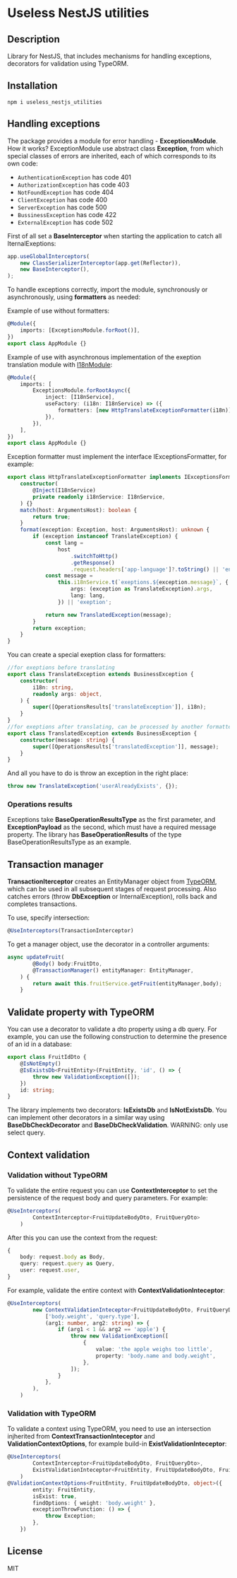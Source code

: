 # Useless NestJS utilities

## Description

Library for NestJS, that includes mechanisms for handling exceptions, decorators for validation using TypeORM.

## Installation

`npm i useless_nestjs_utilities`

## Handling exceptions

The package provides a module for error handling - **ExceptionsModule**. How it works? ExceptionModule use abstract class **Exception**, from which special classes of errors are inherited, each of which corresponds to its own code:

- `AuthenticationException` has code 401
- `AuthorizationException` has code 403
- `NotFoundException` has code 404
- `ClientException` has code 400
- `ServerException` has code 500
- `BussinessException` has code 422
- `ExternalException` has code 502

First of all set a **BaseInterceptor** when starting the application to catch all IternalExeptions:

```typescript
app.useGlobalInterceptors(
	new ClassSerializerInterceptor(app.get(Reflector)),
	new BaseInterceptor(),
);
```

To handle exceptions correctly, import the module, synchronously or asynchronously, using **formatters** as needed:

Example of use without formatters:

```typescript
@Module({
	imports: [ExceptionsModule.forRoot()],
})
export class AppModule {}
```

Example of use with asynchronous implementation of the exeption translation module with [I18nModule](https://www.npmjs.com/package/nestjs-i18n):

```typescript
@Module({
	imports: [
		ExceptionsModule.forRootAsync({
			inject: [I18nService],
			useFactory: (i18n: I18nService) => ({
				formatters: [new HttpTranslateExceptionFormatter(i18n)],
			}),
		}),
	],
})
export class AppModule {}
```

Exception formatter must implement the interface IExceptionsFormatter, for example:

```typescript
export class HttpTranslateExceptionFormatter implements IExceptionsFormatter {
	constructor(
		@Inject(I18nService)
		private readonly i18nService: I18nService,
	) {}
	match(host: ArgumentsHost): boolean {
		return true;
	}
	format(exception: Exception, host: ArgumentsHost): unknown {
		if (exception instanceof TranslateException) {
			const lang =
				host
					.switchToHttp()
					.getResponse()
					.request.headers['app-language']?.toString() || 'en';
			const message =
				this.i18nService.t(`exeptions.${exception.message}`, {
					args: (exception as TranslateException).args,
					lang: lang,
				}) || 'exeption';

			return new TranslatedException(message);
		}
		return exception;
	}
}
```

You can create a special exeption class for formatters:

```typescript
//for exeptions before translating
export class TranslateException extends BusinessException {
	constructor(
		i18n: string,
		readonly args: object,
	) {
		super([OperationsResults['translateException']], i18n);
	}
}
//for exeptions after translating, can be processed by another formatter
export class TranslatedException extends BusinessException {
	constructor(message: string) {
		super([OperationsResults['translatedException']], message);
	}
}
```

And all you have to do is throw an exception in the right place:

```typescript
throw new TranslateException('userAlreadyExists', {});
```

### Operations results

Exceptions take **BaseOperationResultsType** as the first parameter, and **ExceptionPayload** as the second, which must have a required message property. The library has **BaseOperationResults** of the type BaseOperationResultsType as an example.

## Transaction manager

**TransactionIterceptor** creates an EntityManager object from [TypeORM](https://www.npmjs.com/package/typeorm), which can be used in all subsequent stages of request processing. Also catches errors (throw **DbException** or InternalException), rolls back and completes transactions.

To use, specify intersection:

```typescript
@UseInterceptors(TransactionInterceptor)
```

To get a manager object, use the decorator in a controller arguments:

```typescript
async updateFruit(
		@Body() body:FruitDto,
		@TransactionManager() entityManager: EntityManager,
	) {
		return await this.fruitService.getFruit(entityManager,body);
	}
```

## Validate property with TypeORM

You can use a decorator to validate a dto property using a db query. For example, you can use the following construction to determine the presence of an id in a database:

```typescript
export class FruitIdDto {
	@IsNotEmpty()
	@IsExistsDb<FruitEntity>(FruitEntity, 'id', () => {
		throw new ValidationException([]);
	})
	id: string;
}
```

The library implements two decorators: **IsExistsDb** and **IsNotExistsDb**. You can implement other decorators in a similar way using **BaseDbCheckDecorator** and **BaseDbCheckValidation**.
WARNING: only use select query.

## Context validation

### Validation without TypeORM

To validate the entire request you can use **ContextInterceptor** to set the persistence of the request body and query parameters. For example:

```typescript
@UseInterceptors(
		ContextInterceptor<FruitUpdateBodyDto, FruitQueryDto>
	)
```

After this you can use the context from the request:

```typescript
{
    body: request.body as Body,
    query: request.query as Query,
    user: request.user,
}
```

For example, validate the entire context with **ContextValidationInteceptor**:

```typescript
@UseInterceptors(
		new ContextValidationInteceptor<FruitUpdateBodyDto, FruitQueryDto>(
			['body.weight', 'query.type'],
			(arg1: number, arg2: string) => {
				if (arg1 < 1 && arg2 == 'apple') {
					throw new ValidationException([
						{
							value: 'the apple weighs too little',
							property: 'body.name and body.weight',
						},
					]);
				}
			},
		),
	)
```

### Validation with TypeORM

To validate a context using TypeORM, you need to use an intersection injherited from **ContextTransactionInteceptor** and **ValidationContextOptions**, for example build-in **ExistValidationInteceptor**:

```typescript
@UseInterceptors(
		ContextInterceptor<FruitUpdateBodyDto, FruitQueryDto>,
		ExistValidationInteceptor<FruitEntity, FruitUpdateBodyDto, FruitQueryDto>,
	)
@ValidationContextOptions<FruitEntity, FruitUpdateBodyDto, object>({
		entity: FruitEntity,
		isExist: true,
		findOptions: { weight: 'body.weight' },
		exceptionThrowFunction: () => {
			throw Exception;
		},
	})
```

## License

MIT

